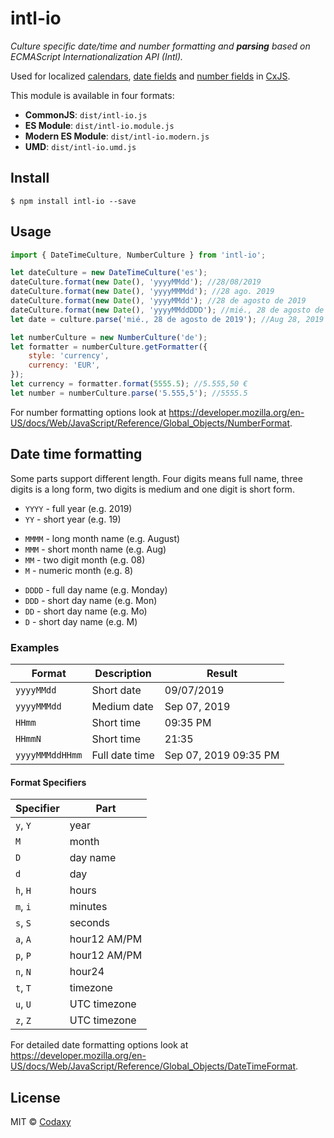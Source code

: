 # intl-io

_Culture specific date/time and number formatting and **parsing** based on ECMAScript Internationalization API (Intl)._

Used for localized [calendars](https://docs.cxjs.io/widgets/calendars), [date fields](https://docs.cxjs.io/widgets/date-fields) and [number fields](https://docs.cxjs.io/widgets/number-fields) in [CxJS](https://cxjs.io/).

This module is available in four formats:

-   **CommonJS**: `dist/intl-io.js`
-   **ES Module**: `dist/intl-io.module.js`
-   **Modern ES Module**: `dist/intl-io.modern.js`
-   **UMD**: `dist/intl-io.umd.js`

## Install

```
$ npm install intl-io --save
```

## Usage

```js
import { DateTimeCulture, NumberCulture } from 'intl-io';

let dateCulture = new DateTimeCulture('es');
dateCulture.format(new Date(), 'yyyyMMdd'); //28/08/2019
dateCulture.format(new Date(), 'yyyyMMMdd'); //28 ago. 2019
dateCulture.format(new Date(), 'yyyyMMdd'); //28 de agosto de 2019
dateCulture.format(new Date(), 'yyyyMMddDDD'); //mié., 28 de agosto de 2019
let date = culture.parse('mié., 28 de agosto de 2019'); //Aug 28, 2019

let numberCulture = new NumberCulture('de');
let formatter = numberCulture.getFormatter({
    style: 'currency',
    currency: 'EUR',
});
let currency = formatter.format(5555.5); //5.555,50 €
let number = numberCulture.parse('5.555,5'); //5555.5
```

For number formatting options look at https://developer.mozilla.org/en-US/docs/Web/JavaScript/Reference/Global_Objects/NumberFormat.

## Date time formatting

Some parts support different length. Four digits means full name, three digits is a long form, two digits is medium and one digit is short form.

-   `YYYY` - full year (e.g. 2019)
-   `YY` - short year (e.g. 19)

*   `MMMM` - long month name (e.g. August)
*   `MMM` - short month name (e.g. Aug)
*   `MM` - two digit month (e.g. 08)
*   `M` - numeric month (e.g. 8)

-   `DDDD` - full day name (e.g. Monday)
-   `DDD` - short day name (e.g. Mon)
-   `DD` - short day name (e.g. Mo)
-   `D` - short day name (e.g. M)

### Examples

| Format          | Description    | Result                |
| --------------- | -------------- | --------------------- |
| `yyyyMMdd`      | Short date     | 09/07/2019            |
| `yyyyMMMdd`     | Medium date    | Sep 07, 2019          |
| `HHmm`          | Short time     | 09:35 PM              |
| `HHmmN`         | Short time     | 21:35                 |
| `yyyyMMMddHHmm` | Full date time | Sep 07, 2019 09:35 PM |

#### Format Specifiers

| Specifier | Part         |
| --------- | ------------ |
| `y`, `Y`  | year         |
| `M`       | month        |
| `D`       | day name     |
| `d`       | day          |
| `h`, `H`  | hours        |
| `m`, `i`  | minutes      |
| `s`, `S`  | seconds      |
| `a`, `A`  | hour12 AM/PM |
| `p`, `P`  | hour12 AM/PM |
| `n`, `N`  | hour24       |
| `t`, `T`  | timezone     |
| `u`, `U`  | UTC timezone |
| `z`, `Z`  | UTC timezone |

For detailed date formatting options look at https://developer.mozilla.org/en-US/docs/Web/JavaScript/Reference/Global_Objects/DateTimeFormat.

## License

MIT © [Codaxy](https://www.codaxy.com)
